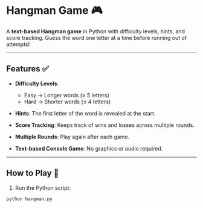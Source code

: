 # Hangman Game 🎮

A **text-based Hangman game** in Python with difficulty levels, hints, and score tracking. Guess the word one letter at a time before running out of attempts!

---

## Features ✅

- **Difficulty Levels**:  
  - Easy → Longer words (≥ 5 letters)  
  - Hard → Shorter words (≤ 4 letters)  

- **Hints**: The first letter of the word is revealed at the start.  

- **Score Tracking**: Keeps track of wins and losses across multiple rounds.  

- **Multiple Rounds**: Play again after each game.  

- **Text-based Console Game**: No graphics or audio required.  

---

## How to Play 🎯

1. Run the Python script:

```bash
python hangman.py
